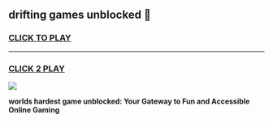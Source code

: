 
## drifting games unblocked 👋
<h3>
<a href="https://premium.freeplayer.one?title=drifting_games_unblocked&ref=13F">CLICK TO PLAY</a></h3>
<hr>

<h3>
<a href="https://premium.freeplayer.one?title=drifting_games_unblocked&ref=13F">CLICK 2 PLAY</a>
  
</h3>

<a href="https://premium.freeplayer.one?title=drifting_games_unblocked&ref=12F/"><img src="https://clearcache.store/games.png"></a>


**worlds hardest game unblocked: Your Gateway to Fun and Accessible Online Gaming**
